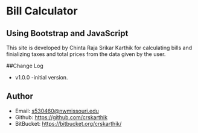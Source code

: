# Bill Calculator
## Using Bootstrap and JavaScript

This site is developed by Chinta Raja Srikar Karthik for calculating bills and finializing taxes and total prices from the data given by the user.

##Change Log
- v1.0.0 -initial version.
## Author
- Email: s530460@nwmissouri.edu
- Github: https://github.com/crskarthik
- BitBucket: https://bitbucket.org/crskarthik/